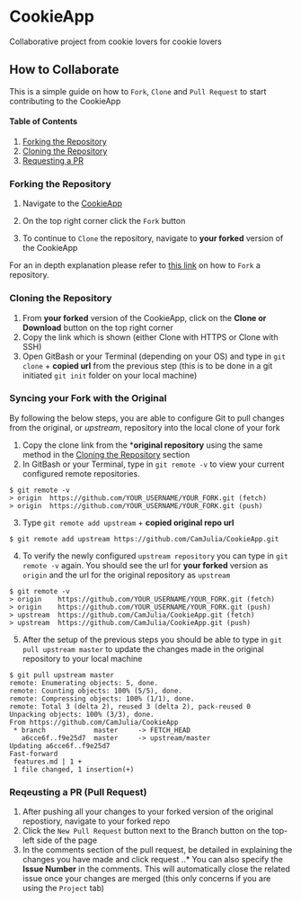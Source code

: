 # CookieApp
Collaborative project from cookie lovers for cookie lovers

## How to Collaborate
This is a simple guide on how to `Fork`, `Clone` and `Pull Request` to start contributing to the CookieApp

#### Table of Contents
1. [Forking the Repository](#Forking-the-Repository)
2. [Cloning the Repository](#Cloning-the-Repository)
3. [Requesting a PR](#Requesting-a-PR)

### Forking the Repository

1. Navigate to the [CookieApp](https://github.com/CamJulia/CookieApp)

2. On the top right corner click the `Fork` button

3. To continue to `Clone` the repository, navigate to **your forked** version of the CookieApp

For an in depth explanation please refer to [this link](https://help.github.com/en/articles/fork-a-repo) on how to `Fork` a repository.

### Cloning the Repository

1. From **your forked** version of the CookieApp, click on the **Clone or Download** button on the top right corner
2. Copy the link which is shown (either Clone with HTTPS or Clone with SSH)
3. Open GitBash or your Terminal (depending on your OS) and type in `git clone` + **copied url** from the previous step (this is to be done in a git initiated `git init` folder on your local machine)

### Syncing your Fork with the Original

By following the below steps, you are able to configure Git to pull changes from the original, or *upstream*, repository into the local clone of your fork

1. Copy the clone link from the ***original repository** using the same method in the [Cloning the Repository](#Cloning-the-Repository) section
2. In GitBash or your Terminal, type in `git remote -v` to view your current configured remote repositories.

```
$ git remote -v
> origin  https://github.com/YOUR_USERNAME/YOUR_FORK.git (fetch)
> origin  https://github.com/YOUR_USERNAME/YOUR_FORK.git (push)
```
3. Type `git remote add upstream` + **copied original repo url**

```
$ git remote add upstream https://github.com/CamJulia/CookieApp.git
```

4. To verify the newly configured `upstream repository` you can type in `git remote -v` again. You should see the url for **your forked** version as `origin` and the url for the original repository as `upstream`

```
$ git remote -v
> origin    https://github.com/YOUR_USERNAME/YOUR_FORK.git (fetch)
> origin    https://github.com/YOUR_USERNAME/YOUR_FORK.git (push)
> upstream  https://github.com/CamJulia/CookieApp.git (fetch)
> upstream  https://github.com/CamJulia/CookieApp.git (push)
```

5. After the setup of the previous steps you should be able to type in `git pull upstream master` to update the changes made in the original repository to your local machine

```
$ git pull upstream master
remote: Enumerating objects: 5, done.
remote: Counting objects: 100% (5/5), done.
remote: Compressing objects: 100% (1/1), done.
remote: Total 3 (delta 2), reused 3 (delta 2), pack-reused 0
Unpacking objects: 100% (3/3), done.
From https://github.com/CamJulia/CookieApp
 * branch            master     -> FETCH_HEAD
   a6cce6f..f9e25d7  master     -> upstream/master
Updating a6cce6f..f9e25d7
Fast-forward
 features.md | 1 +
 1 file changed, 1 insertion(+)
 ```
### Reqeusting a PR (Pull Request)

1. After pushing all your changes to your forked version of the original repostiory, navigate to your forked repo
2. Click the `New Pull Request` button next to the Branch button on the top-left side of the page
3. In the comments section of the pull request, be detailed in explaining the changes you have made and click request
..* You can also specify the **Issue Number** in the comments. This will automatically close the related issue once your changes are merged (this only concerns if you are using the `Project` tab)

